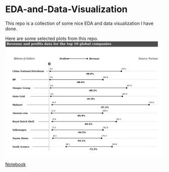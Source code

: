 # EDA-and-Data-Visualization

This repo is a collection of some nice EDA and data visualization I have done.

Here are some selected plots from this repo.
![revenue](pic/Revenue.png)

[Notebook](notebook/charts_redesign.ipynb)
